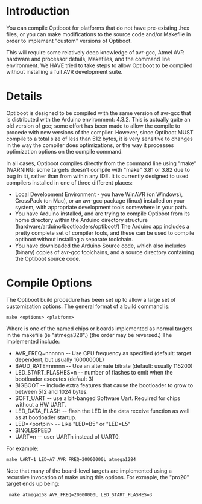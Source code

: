 # Introduction #

You can compile Optiboot for platforms that do not have pre-existing .hex files, or you can make modifications to the source code and/or Makefile in order to implement "custom" versions of Optiboot.

This will require some relatively deep knowledge of avr-gcc, Atmel AVR hardware and processor details, Makefiles, and the command line environment.  We HAVE tried to take steps to allow Optiboot to be compiled without installing a full AVR development suite.


# Details #

Optiboot is designed to be compiled with the same version of avr-gcc that is distributed with the Arduino environment: 4.3.2.  This is actually quite an old version of gcc; some effort has been made to allow the compile to procede with new versions of the compiler.  However, since Optiboot MUST compile to a total size of less than 512 bytes, it is very sensitive to changes in the way the compiler does optimizations, or the way it processes optimization options on the compile command.

In all cases, Optiboot compiles directly from the command line using "make" (WARNING: some targets doesn't compile with "make" 3.81 or 3.82 due to bug in it), rather than from within any IDE.  It is currently designed to used compilers installed in one of three different places:

  * Local Development Environment - you have WinAVR (on Windows), CrossPack (on Mac), or an avr-gcc package (linux) installed on your system, with appropriate development tools somewhere in your path.
  * You have Arduino installed, and are trying to compile Optiboot from its home directory within the Arduino directory structure (hardware/arduino/bootloaders/optiboot/)  The Arduino app includes a pretty complete set of compiler tools, and these can be used to compile optiboot without installing a separate toolchain.
  * You have downloaded the Arduino Source code, which also includes (binary) copies of avr-gcc toolchains, and a source directory containing the Optiboot source code.


# Compile Options #

The Optiboot build procedure has been set up to allow a large set of customization options.  The general format of a build command is:

~~~~
make <options> <platform>
~~~~
Where <platform> is one of the named chips or boards implemented as normal targets in the makefile (ie "atmega328".) (the order may be reversed.) The implemented <options> include:

  * AVR_FREQ=nnnnnn  --  Use CPU frequency as specified (default: target dependent, but usually 16000000L)
  * BAUD_RATE=nnnnn  --  Use an alternate bitrate (default: usually 115200)
  * LED\_START\_FLASHES=n  -- number of flashes to emit when the bootloader executes (default 3)
  * BIGBOOT -- include extra features that cause the bootloader to grow to between 512 and 1024 bytes.
  * SOFT_UART  --  use a bit-banged Software Uart.  Required for chips without a HW UART.
  * LED\_DATA\_FLASH  -- flash the LED in the data receive function as well as at bootloader startup.
  * LED=\<portpin\>  --  Like "LED=B5" or "LED=L5"
  * SINGLESPEED
  * UART=n  -- user UARTn instead of UART0.

For example:

~~~~
make UART=1 LED=A7 AVR_FREQ=20000000L atmega1284
~~~~
Note that many of the board-level targets are implemented using a recursive invocation of make using this options.  For exmaple, the "pro20" target ends up being:

~~~~
 make atmega168 AVR_FREQ=20000000L LED_START_FLASHES=3
~~~~
